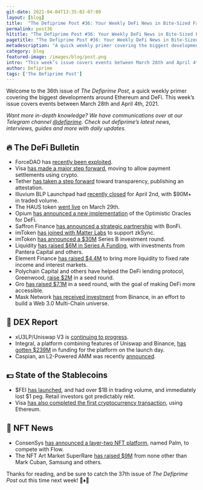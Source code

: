 ```yaml
---
git-date: 2021-04-04T13:35:02-07:00
layout: [blog]
title:  "The Defiprime Post #36: Your Weekly DeFi News in Bite-Sized Fashion"
permalink: post36
h1title: "The Defiprime Post #36: Your Weekly DeFi News in Bite-Sized Fashion"
pagetitle: "The Defiprime Post #36: Your Weekly DeFi News in Bite-Sized Fashion"
metadescription: "A quick weekly primer covering the biggest developments around Ethereum and DeFi. This week’s issue covers events between March 28th and April 4th, 2021"
category: blog
featured-image: /images/blog/post.png
intro: "This week’s issue covers events between March 28th and April 4th, 2021"
author: Defiprime
tags: ['The Defiprime Post']
---
```


Welcome to the 36th issue of _The Defiprime Post_, a quick weekly primer covering the biggest developments around Ethereum and DeFi. This week’s issue covers events between March 28th and April 4th, 2021.

_Want more in-depth knowledge? We have communications over at our Telegram channel [@defiprime](https://t.me/defiprime). Check out defiprime’s latest news, interviews, guides and more with daily updates._


## 🔥 The DeFi Bulletin

*   ForceDAO has [recently been exploited](https://twitter.com/FrankResearcher/status/1378633815111954432).
*   Visa [has made a major step forward](https://www.reuters.com/article/idUSB8N27V00M), moving to allow payment settlements using crypto.
*   Tether [has taken a step forward](https://www.coindesk.com/tether-first-attestation) toward transparency, publishing an attestation.
*   Illuvium BLP Launchpad had [recently closed](https://illuvium.medium.com/21-blp-launchpad-closes-breaking-a-record-on-balancer-largest-pool-by-volume-ever-90m-18ecc2d9cf99) for April 2nd, with $90M+ in traded volume.
*   The HAUS token [went live](https://medium.com/daohaus-club/haus-goes-live-707098e777) on March 29th.
*   Opium [has announced a new implementation](https://medium.com/opium-network/optimistic-off-chain-oracles-for-defi-79dbb51969bc) of the Optimistic Oracles for DeFi.
*   Saffron Finance [has announced a strategic partnership](https://medium.com/saffron-finance/saffron-finance-announces-strategic-partnership-with-bonfi-e5f48c72a028) with BonFi.
*   imToken [has joined with Matter Labs](https://medium.com/imtoken/imtoken-and-matter-labs-join-forces-to-support-zksync-5554e931db48) to support zkSync.
*   imToken [has announced a $30M](https://medium.com/imtoken/imtoken-announces-us-30-million-series-b-investment-e7091f13258d) Series B investment round.
*   Liquidity [has raised $6M in Series A Funding](https://medium.com/liquity/liquity-raises-6m-in-series-a-funding-cc9296513a7a?s=09), with investments from Pantera Capital and others.
*   Element Finance [has raised $4.4M](https://medium.com/element-finance/element-finance-raises-4-4m-to-bring-liquidity-to-fixed-rate-income-and-interest-markets-fea72f4ef726) to bring more liquidity to fixed rate income and interest markets.
*   Polychain Capital and others have helped the DeFi lending protocol, Greenwood, [raise $2M](https://www.theblockcrypto.com/linked/100312/polychain-defi-greenwood-2-million-seed) in a seed round.
*   Gro [has raised $7.1M](https://groprotocol.medium.com/gro-raises-7-1m-seed-to-make-defi-more-accessible-89e379614d06) in a seed round, with the goal of making DeFi more accessible.
*   Mask Network [has received investment](https://masknetwork.medium.com/mask-network-has-received-the-strategic-investment-from-binance-building-a-web-3-0-661190311753) from Binance, in an effort to build a Web 3.0 Multi-Chain universe.

## 💱 DEX Report

*   xU3LP/Uniswap V3 is [continuing to progress](https://medium.com/xtoken/announcing-xu3lp-fungible-convenient-liquidity-provision-for-uniswap-v3-1bbd49ec855c).
*   Integral, a platform combining features of Uniswap and Binance, [has gotten $239M](https://www.coindesk.com/continuous-vampire-attack-the-amm-wars-are-getting-interesting-with-integral) in funding for the platform on the launch day.
*   Caspian, an L2-Powered AMM was recently [announced](https://starkware.medium.com/caspian-an-l2-powered-amm-f20e93b5421). 

## 💵 State of the Stablecoins

*   $FEI [has launched](https://dex.guru/token/0x956f47f50a910163d8bf957cf5846d573e7f87ca-eth), and had over $1B in trading volume, and immediately lost $1 peg. Retail investors got predictably rekt.
*   Visa [has also completed the first cryptocurrency transaction](https://decrypt.co/63170/visa-completes-first-cryptocurrency-transaction-on-ethereum), using Ethereum.

## 💎 NFT News

*   ConsenSys [has announced a layer-two NFT platform](https://cointelegraph.com/news/consensys-announces-layer-two-nft-platform-palm-to-compete-with-flow), named Palm, to compete with Flow.
*   The NFT Art Market SuperRare [has raised $9M](https://decrypt.co/63295/nft-marketplace-superrare-9m-funding-mark-cuban) from none other than Mark Cuban, Samsung and others.

Thanks for reading, and be sure to catch the 37th issue of _The Defiprime Post_ out this time next week! 👋♦️👋